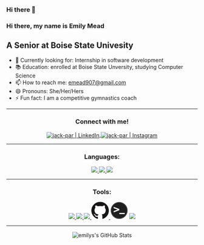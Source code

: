 ### Hi there 👋

<!--
**emead907/emead907** is a ✨ _special_ ✨ repository because its `README.md` (this file) appears on your GitHub profile.

Here are some ideas to get you started:

- 🔭 I’m currently working on ...
- 🌱 I’m currently learning ...
- 👯 I’m looking to collaborate on ...
- 🤔 I’m looking for help with ...
- 💬 Ask me about ...
- 📫 How to reach me: ...
- 😄 Pronouns: ...
- ⚡ Fun fact: ...
-->
### Hi there, my name is Emily Mead

## A Senior at Boise State Univesity

- 🔭 Currently looking for: Internship in software development
- 📚 Education: enrolled at Boise State Unversity, studying Computer Science
- 📫 How to reach me: emead907@gmail.com 
- 😄 Pronouns: She/Her/Hers
- ⚡ Fun fact: I am a competitive gymnastics coach

---

### <div align="center"> Connect with me! </div>

<p align="center">
  
  <a href="https://www.linkedin.com/in/emily-mead907/">
  <img align="center" alt="jack-par | LinkedIn" width="70px" src="https://dwglogo.com/wp-content/uploads/2020/06/Linkedin_symbol_transparent.png" />
  </a>

  <a href="https://www.instagram.com/emead907/">
  <img align="center" alt="jack-par | Instagram" width="40px" src="https://cdn2.iconfinder.com/data/icons/social-media-2285/512/1_Instagram_colored_svg_1-512.png" />
  </a>
</p>

---

### <div align="center"> Languages: </div>

<p align="center">
  <a href="https://docs.python.org/3/">
    <img width="46px" src="https://engineering.fb.com/wp-content/uploads/2016/05/2000px-Python-logo-notext.svg_.png" />
  </a>
  
  <a href="https://en.wikipedia.org/wiki/C_(programming_language)">
    <img width="46px" src="https://seeklogo.com/images/C/c-programming-language-logo-9B32D017B1-seeklogo.com.png" />
  </a>
 
   <a href="https://en.wikipedia.org/wiki/Java/">
    <img width="46px" src="https://seeklogo.com/images/J/java-logo-7F8B35BAB3-seeklogo.com.png" />
  </a>
  
</p>

---

### <div align="center"> Tools: </div>
<p align="center">
  
   <a href="https://www.jetbrains.com/idea/">
    <img width="46px" src="https://seeklogo.com/images/I/intellij-idea-logo-F0395EF783-seeklogo.com.png" />
  </a>
 
  <a href="https://www.eclipse.org/eclipseide/">
    <img width="46px" src="https://seeklogo.com/images/E/eclipse-logo-85FE4BEA34-seeklogo.com.png" />
  </a>
  <a href="https://code.visualstudio.com/">
    <img width="46px" src="https://upload.wikimedia.org/wikipedia/commons/thumb/9/9a/Visual_Studio_Code_1.35_icon.svg/1024px-Visual_Studio_Code_1.35_icon.svg.png" />
  </a>
  
  <a href="https://github.com/">
    <img width="46px" src="https://raw.githubusercontent.com/github/explore/78df643247d429f6cc873026c0622819ad797942/topics/github/github.png" />
  </a>
  
  <img width="46px" src="https://raw.githubusercontent.com/github/explore/80688e429a7d4ef2fca1e82350fe8e3517d3494d/topics/terminal/terminal.png" />
  
  <a href="https://git-scm.com/">
    <img width="46px" src="https://camo.githubusercontent.com/fbfcb9e3dc648adc93bef37c718db16c52f617ad055a26de6dc3c21865c3321d/68747470733a2f2f7777772e766563746f726c6f676f2e7a6f6e652f6c6f676f732f6769742d73636d2f6769742d73636d2d69636f6e2e737667" />
  </a>
  
 
 </p>
 
</p>

---


  
 <p align="center">
<!--   ![Metrics](https://metrics.lecoq.io/emead907?template=classic&config.timezone=America%2FEdmonton) -->
   <img align="center" alt="emilys's GitHub Stats" src="https://metrics.lecoq.io/emead907?template=classic&isocalendar=1&languages=1&repositories=1&people=1&achievements=1&repositories=100&repositories.batch=100&repositories.forks=false&repositories.affiliations=owner&isocalendar.duration=half-year&languages.limit=8&languages.sections=most-used&languages.colors=github&languages.threshold=0%25&languages.indepth=false&languages.analysis.timeout=15&languages.categories=markup%2C%20programming&languages.recent.categories=markup%2C%20programming&languages.recent.load=300&languages.recent.days=14&people.limit=24&people.size=28&people.types=followers%2C%20following&people.identicons=false&people.shuffle=false&achievements.threshold=C&achievements.secrets=true&achievements.display=detailed&achievements.limit=0&config.timezone=America%2FEdmonton"
</p>

